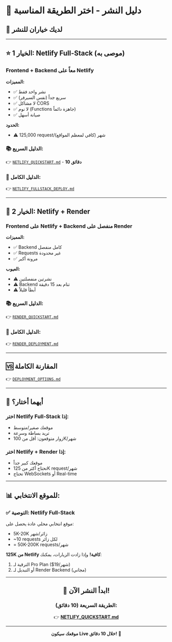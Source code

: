 # 🚀 دليل النشر - اختر الطريقة المناسبة

## 🎯 لديك خياران للنشر

---

## ⭐ الخيار 1: Netlify Full-Stack (موصى به)

### Frontend + Backend معاً على Netlify

**المميزات:**
- ✅ نشر واحد فقط
- ✅ سريع جداً (نفس السيرفر)
- ✅ لا مشاكل CORS
- ✅ لا نوم (Functions جاهزة دائماً)
- ✅ صيانة أسهل

**الحدود:**
- ⚠️ 125,000 request/شهر (كافي لمعظم المواقع)

### 📚 الدليل السريع:
👉 [`NETLIFY_QUICKSTART.md`](./NETLIFY_QUICKSTART.md) - **10 دقائق**

### 📖 الدليل الكامل:
👉 [`NETLIFY_FULLSTACK_DEPLOY.md`](./NETLIFY_FULLSTACK_DEPLOY.md)

---

## 🔧 الخيار 2: Netlify + Render

### Frontend على Netlify + Backend منفصل على Render

**المميزات:**
- ✅ Backend كامل منفصل
- ✅ Requests غير محدودة
- ✅ مرونة أكبر

**العيوب:**
- ⚠️ نشرتين منفصلتين
- ⚠️ Backend تنام بعد 15 دقيقة
- ⚠️ أبطأ قليلاً

### 📚 الدليل السريع:
👉 [`RENDER_QUICKSTART.md`](./RENDER_QUICKSTART.md)

### 📖 الدليل الكامل:
👉 [`RENDER_DEPLOYMENT.md`](./RENDER_DEPLOYMENT.md)

---

## 🆚 المقارنة الكاملة

👉 [`DEPLOYMENT_OPTIONS.md`](./DEPLOYMENT_OPTIONS.md)

---

## 🎯 أيهما أختار؟

### اختر Netlify Full-Stack إذا:
- موقعك صغير/متوسط
- تريد بساطة وسرعة
- زوار متوقعون: أقل من 100K/شهر

### اختر Netlify + Render إذا:
- موقعك كبير جداً
- تحتاج أكثر من 125K request/شهر
- تحتاج WebSockets أو Real-time

---

## 📊 للموقع الانتخابي:

### ✅ التوصية: **Netlify Full-Stack**

موقع انتخابي محلي عادة يحصل على:
- 5K-20K زائر/شهر
- ~10 requests لكل زائر
- = 50K-200K requests/شهر

**125K من Netlify كافية!** وإذا زادت الزيارات، يمكنك:
1. الترقية لـ Pro Plan ($19/شهر)
2. أو التبديل لـ Render Backend (مجاني)

---

<div align="center">

## 🚀 ابدأ النشر الآن!

### الطريقة السريعة (10 دقائق):

👉 **[NETLIFY_QUICKSTART.md](./NETLIFY_QUICKSTART.md)**

---

**موقعك سيكون Live خلال 10 دقائق!** 🎉

</div>
